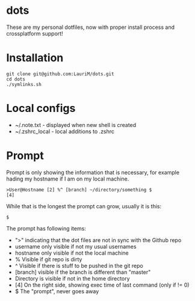 # dots

These are my personal dotfiles, now with proper install process and crossplatform support!

# Installation

    git clone git@github.com:LauriM/dots.git
    cd dots
    ./symlinks.sh

# Local configs

* ~/.note.txt - displayed when new shell is created
* ~/.zshrc_local - local additions to .zshrc

# Prompt

Prompt is only showing the information that is necessary, for example hading my hostname if I am on my local machine.

    >User@Hostname [2] %^ [branch] ~/directory/something $                               [4]

While that is the longest the prompt can grow, usually it is this:

    $

The prompt has following items:

* ">" indicating that the dot files are not in sync with the Github repo
* username only visible if not my usual usernames
* hostname only visible if not the local machine
* % Visible if git repo is dirty
* ^ Visible if there is stuff to be pushed in the git repo
* [branch] visible if the branch is different than "master"
* Directory is visible if not in the home directory
* [4] On the right side, showing exec time of last command (only if != 0)
* $ The "prompt", never goes away
